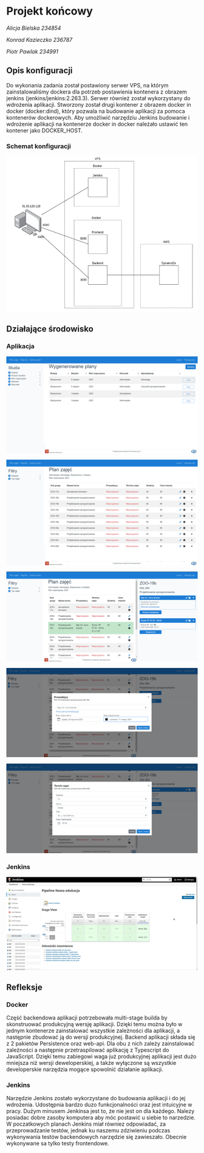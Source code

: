 # Projekt końcowy 

*Alicja Bielska 234854*

*Konrad Kazieczko 236787*

*Piotr Pawlak 234991*

## Opis konfiguracji
Do wykonania zadania został postawiony serwer VPS, na którym zainstalowaliśmy dockera dla potrzeb postawienia kontenera z obrazem jenkins (jenkins/jenkins:2.263.3). 
Serwer również został wykorzystany do wdrożenia aplikacji. Stworzony został drugi kontener z obrazem docker in docker (docker:dind), który pozwala na budowanie aplikacji za pomoca kontenerów dockerowych.
Aby umożliwić narzędziu Jenkins budowanie i wdrożenie aplikacji na kontenerze docker in docker należało ustawić ten kontener jako DOCKER_HOST. 

### Schemat konfiguracji

![Screenshot](https://github.com/PeterPwlk/PSI/blob/master/Img/schemat%20konfiguracji.png)

## Działające środowisko
### Aplikacja

![Screenshot](https://github.com/PeterPwlk/PSI/blob/master/Img/plans.png)

![Screenshot](https://github.com/PeterPwlk/PSI/blob/master/Img/faculty.png)

![Screenshot](https://github.com/PeterPwlk/PSI/blob/master/Img/lectures.png)

![Screenshot](https://github.com/PeterPwlk/PSI/blob/master/Img/tutor.png)

![Screenshot](https://github.com/PeterPwlk/PSI/blob/master/Img/lecture-time.png)

### Jenkins

![Screenshot](https://github.com/PeterPwlk/PSI/blob/master/Img/jenkins.png)


## Refleksje
### Docker
Część backendowa aplikacji potrzebowała multi-stage builda by skonstruować produkcyjną wersję aplikacji. Dzięki temu można było w jednym kontenerze zainstalować wszystkie zależności dla aplikacji, a następnie zbudować ją do wersji produkcyjnej. Backend aplikacji składa się z 2 pakietów Persistence oraz web-api. Dla obu z nich zależy zainstalować zależności a następnie przetraspilować aplikację z Typescript do JavaScript. Dzięki temu zabiegowi waga już produkcyjnej aplikacji jest dużo mniejsza niż wersji deweloperskiej, a także wyłączone są wszystkie developerskie narzędzia mogące spowolnić działanie aplikacji.

### Jenkins
Narzędzie Jenkins zostało wykorzystane do budowania aplikacji i do jej wdrożenia. Udostępnia bardzo duzo funkcjonalności oraz jest intuicyjne w pracy. Dużym minusem Jenkinsa jest to, że nie jest on dla każdego. Nalezy posiadac dobre zasoby komputera aby móc postawić u siebie to narzedzie. W poczatkowych planach Jenkins miał równiez odpowiadać, za przeprowadzanie testów, jednak ku naszemu zdziwieniu podczas wykonywania testów backendowych narzędzie się zawieszało. Obecnie wykonywane sa tylko testy frontendowe.


